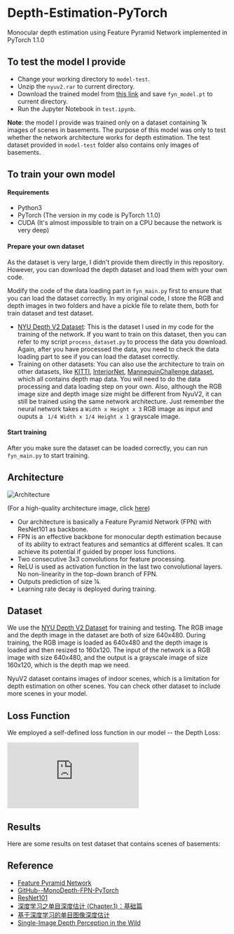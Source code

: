 # Depth-Estimation-PyTorch
Monocular depth estimation using Feature Pyramid Network implemented in PyTorch 1.1.0

## To test the model I provide
- Change your working directory to ```model-test```.
- Unzip the ```nyuv2.rar``` to current directory.
- Download the trained model from [this link]() and save ```fyn_model.pt``` to current directory.
- Run the Jupyter Notebook in ```test.ipynb```.

**Note**: the model I provide was trained only on a dataset containing 1k images of scenes in basements. The purpose of this model was only to test whether the network architecture works for depth estimation. The test dataset provided in ```model-test``` folder also contains only images of basements.

## To train your own model
#### Requirements
- Python3
- PyTorch (The version in my code is PyTorch 1.1.0)
- CUDA (It's almost impossible to train on a CPU because the network is very deep)
#### Prepare your own dataset
As the dataset is very large, I didn't provide them directly in this repository. However, you can download the depth dataset and load them with your own code.

Modify the code of the data loading part in ```fyn_main.py``` first to ensure that you can load the dataset correctly. In my original code, I store the RGB and depth images in two folders and have a pickle file to relate them, both for train dataset and test dataset.

- [NYU Depth V2 Dataset](https://cs.nyu.edu/~silberman/datasets/nyu_depth_v2.html): This is the dataset I used in my code for the training of the network. If you want to train on this dataset, then you can refer to my script ```process_dataset.py``` to process the data you download. Again, after you have processed the data, you need to check the data loading part to see if you can load the dataset correctly.
- Training on other datasets: You can also use the architecture to train on other datasets, like [KITTI](http://www.cvlibs.net/datasets/kitti/eval_depth.php?benchmark=depth_prediction), [InteriorNet](https://interiornet.org/), [MannequinChallenge dataset](https://mannequin-depth.github.io/), which all contains depth map data. You will need to do the data processing and data loading step on your own. Also, although the RGB image size and depth image size might be different from NyuV2, it can still be trained using the same network architecture. Just remember the neural network takes a ```Width x Height x 3``` RGB image as input and ouputs a ``` 1/4 Width x 1/4 Height x 1``` grayscale image.
#### Start training
After you make sure the dataset can be loaded correctly, you can run ```fyn_main.py``` to start training.

## Architecture

![Architecture](https://upload-images.jianshu.io/upload_images/10634927-deef700b189634b9.jpg?imageMogr2/auto-orient/strip%7CimageView2/2/w/1240)

(For a high-quality architecture image, click [here](_v_images/20191101082005244_15658.jpg))

- Our architecture is basically a Feature Pyramid Network (FPN) with ResNet101 as backbone.
- FPN is an effective backbone for monocular depth estimation because of its ability to extract features and semantics at different scales. It can achieve its potential if guided by proper loss functions.
- Two consecutive 3x3 convolutions for feature processing.
- ReLU is used as activation function in the last two convolutional layers. No non-linearity in the top-down branch of FPN.
- Outputs prediction of size ¼.
- Learning rate decay is deployed during training.

## Dataset
We use the [NYU Depth V2 Dataset](https://cs.nyu.edu/~silberman/datasets/nyu_depth_v2.html) for training and testing. The RGB image and the depth image in the dataset are both of size 640x480. During training, the RGB image is loaded as 640x480 and the depth image is loaded and then resized to 160x120. The input of the network is a RGB image with size 640x480, and the output is a grayscale image of size 160x120, which is the depth map we need.

NyuV2 dataset contains images of indoor scenes, which is a limitation for depth estimation on other scenes. You can check other dataset to include more scenes in your model.

## Loss Function
We employed a self-defined loss function in our model -- the Depth Loss:

![img](https://latex.codecogs.com/gif.latex?L_%7B%5Ctextup%7Bdepth%7D%7D%20%3D%20%5Cfrac%7B1%7D%7Bn%7D%20%5Csum_%7Bi%3D1%7D%5E%7Bn%7D%20%5Csqrt%5B%5D%7B%5Clog%5E2%28d_i%29%20-%20%5Clog%5E2%28p_i%29%7D)

## Results
Here are some results on test dataset that contains scenes of basements:

## Reference
- [Feature Pyramid Network](https://arxiv.org/abs/1612.03144)
- [GitHub--MonoDepth-FPN-PyTorch](https://github.com/xanderchf/MonoDepth-FPN-PyTorch)
- [ResNet101](http://ethereon.github.io/netscope/#/gist/b21e2aae116dc1ac7b50)
- [深度学习之单目深度估计 (Chapter.1)：基础篇](https://zhuanlan.zhihu.com/p/29864012)
- [基于深度学习的单目图像深度估计](https://www.cnblogs.com/jukan/p/10151898.html)
- [Single-Image Depth Perception in the Wild](http://www-personal.umich.edu/~wfchen/depth-in-the-wild/)